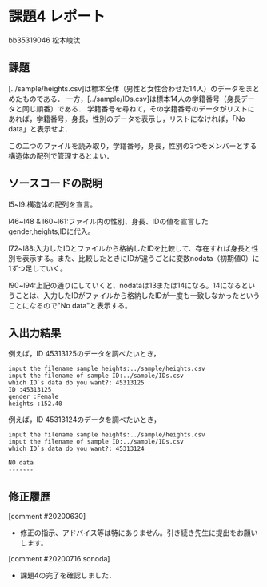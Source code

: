 # 課題4 レポート

bb35319046 松本峻汰
## 課題

[../sample/heights.csv]は標本全体（男性と女性合わせた14人）のデータをまとめたものである．
一方，[../sample/IDs.csv]は標本14人の学籍番号（身長データと同じ順番）である．
学籍番号を尋ねて，その学籍番号のデータがリストにあれば，学籍番号，身長，性別のデータを表示し，リストになければ，「No data」と表示せよ．

この二つのファイルを読み取り，学籍番号，身長，性別の3つをメンバーとする構造体の配列で管理するとよい．

## ソースコードの説明
l5~l9:構造体の配列を宣言。

l46~l48 & l60~l61:ファイル内の性別、身長、IDの値を宣言したgender,heights,IDに代入。

l72~l88:入力したIDとファイルから格納したIDを比較して、存在すれば身長と性別を表示する。また、比較したときにIDが違うごとに変数nodata（初期値0）に1ずつ足していく。

l90~l94:上記の通りにしていくと、nodataは13または14になる。14になるということは、入力したIDがファイルから格納したIDが一度も一致しなかったということになるので"No data"と表示する。

## 入出力結果

例えば，ID 45313125のデータを調べたいとき，

```
input the filename sample heights:../sample/heights.csv
input the filename of sample ID:../sample/IDs.csv     
which ID`s data do you want?: 45313125
ID :45313125
gender :Female
heights :152.40
```

例えば，ID 45313124のデータを調べたいとき，

```
input the filename sample heights:../sample/heights.csv
input the filename of sample ID:../sample/IDs.csv     
which ID`s data do you want?: 45313124
-------
NO data
-------
```

## 修正履歴
[comment #20200630]
- 修正の指示、アドバイス等は特にありません。引き続き先生に提出をお願いします。

[comment #20200716 sonoda]
- 課題4の完了を確認しました．

